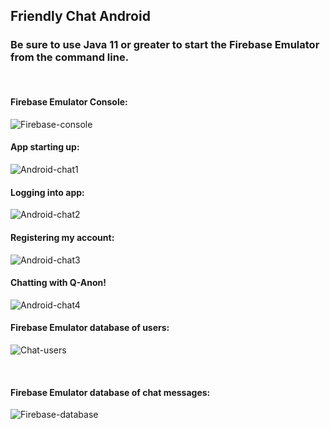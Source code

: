 ## Friendly Chat Android

### Be sure to use Java 11 or greater to start the Firebase Emulator from the command line.

<br>

#### Firebase Emulator Console:
![Firebase-console](https://user-images.githubusercontent.com/94663542/226076117-ecf30455-c6c2-48f0-a015-77e2dbb927b1.png)
#### App starting up:
![Android-chat1](https://user-images.githubusercontent.com/94663542/226076122-06f98001-d311-4995-9362-b3be477484dc.png)
#### Logging into app:
![Android-chat2](https://user-images.githubusercontent.com/94663542/226076124-38ddcdaf-1f46-40a0-80ab-c386603d1851.png)
#### Registering my account:
![Android-chat3](https://user-images.githubusercontent.com/94663542/226076129-4d0aaf34-7b68-4a4c-be28-c4642aabf193.png)
#### Chatting with Q-Anon!
![Android-chat4](https://user-images.githubusercontent.com/94663542/226076131-748549bc-8285-4461-ab6d-36eefcd3d194.png)
#### Firebase Emulator database of users:
![Chat-users](https://user-images.githubusercontent.com/94663542/226076133-e8f42d56-8865-47b2-a858-1e06dde10f0b.png)

<br>

#### Firebase Emulator database of chat messages:
![Firebase-database](https://user-images.githubusercontent.com/94663542/226076135-226ae578-db1c-46a2-9e0c-fb5c636d35f2.png)
